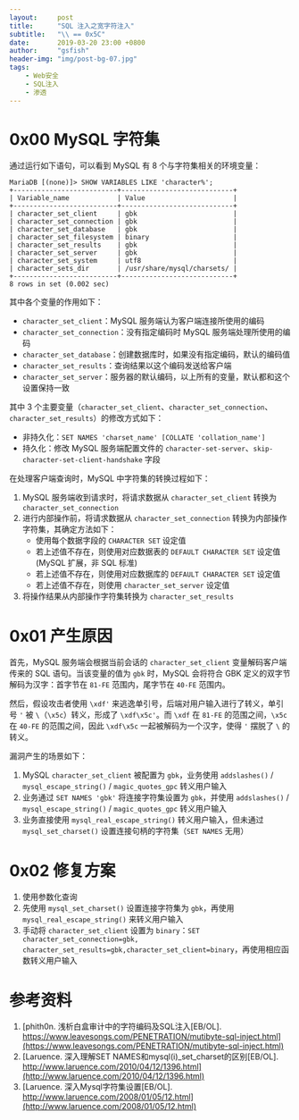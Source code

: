 ```yaml
---
layout:     post
title:      "SQL 注入之宽字符注入"
subtitle:   "\\ == 0x5C"
date:       2019-03-20 23:00 +0800
author:     "gsfish"
header-img: "img/post-bg-07.jpg"
tags:
    - Web安全
    - SQL注入
    - 渗透
---
```



# 0x00 MySQL 字符集

通过运行如下语句，可以看到 MySQL 有 8 个与字符集相关的环境变量：

```
MariaDB [(none)]> SHOW VARIABLES LIKE 'character%';
+--------------------------+----------------------------+
| Variable_name            | Value                      |
+--------------------------+----------------------------+
| character_set_client     | gbk                        |
| character_set_connection | gbk                        |
| character_set_database   | gbk                        |
| character_set_filesystem | binary                     |
| character_set_results    | gbk                        |
| character_set_server     | gbk                        |
| character_set_system     | utf8                       |
| character_sets_dir       | /usr/share/mysql/charsets/ |
+--------------------------+----------------------------+
8 rows in set (0.002 sec)
```

其中各个变量的作用如下：

* `character_set_client`：MySQL 服务端认为客户端连接所使用的编码
* `character_set_connection`：没有指定编码时 MySQL 服务端处理所使用的编码
* `character_set_database`：创建数据库时，如果没有指定编码，默认的编码值
* `character_set_results`：查询结果以这个编码发送给客户端
* `character_set_server`：服务器的默认编码，以上所有的变量，默认都和这个设置保持一致

其中 3 个主要变量（`character_set_client`、`character_set_connection`、`character_set_results`）的修改方式如下：

* 非持久化：`SET NAMES 'charset_name' [COLLATE 'collation_name']`
* 持久化：修改 MySQL 服务端配置文件的 `character-set-server`、`skip-character-set-client-handshake` 字段

在处理客户端查询时，MySQL 中字符集的转换过程如下：

1. MySQL 服务端收到请求时，将请求数据从 `character_set_client` 转换为 `character_set_connection`
2. 进行内部操作前，将请求数据从 `character_set_connection` 转换为内部操作字符集，其确定方法如下：
   * 使用每个数据字段的 `CHARACTER SET` 设定值
   * 若上述值不存在，则使用对应数据表的 `DEFAULT CHARACTER SET` 设定值(MySQL 扩展，非 SQL 标准)
   * 若上述值不存在，则使用对应数据库的 `DEFAULT CHARACTER SET` 设定值
   * 若上述值不存在，则使用 `character_set_server` 设定值
3. 将操作结果从内部操作字符集转换为 `character_set_results`

# 0x01 产生原因

首先，MySQL 服务端会根据当前会话的 `character_set_client` 变量解码客户端传来的 SQL 语句。当该变量的值为 `gbk` 时，MySQL 会将符合 GBK 定义的双字节解码为汉字：首字节在 `81-FE` 范围内，尾字节在 `40-FE` 范围内。

然后，假设攻击者使用 `\xdf'` 来逃逸单引号，后端对用户输入进行了转义，单引号 `'` 被 `\`（`\x5c`）转义，形成了 `\xdf\x5c'`。而 `\xdf` 在 `81-FE` 的范围之间，`\x5c` 在 `40-FE` 的范围之间，因此 `\xdf\x5c` 一起被解码为一个汉字，使得 `'` 摆脱了 `\` 的转义。

漏洞产生的场景如下：

1. MySQL `character_set_client` 被配置为 `gbk`，业务使用 `addslashes()` / `mysql_escape_string()` / `magic_quotes_gpc` 转义用户输入
2. 业务通过 `SET NAMES 'gbk'` 将连接字符集设置为 `gbk`，并使用 `addslashes()` / `mysql_escape_string()` / `magic_quotes_gpc` 转义用户输入
3. 业务直接使用 `mysql_real_escape_string()` 转义用户输入，但未通过 `mysql_set_charset()` 设置连接句柄的字符集（`SET NAMES` 无用）

# 0x02 修复方案

1. 使用参数化查询
2. 先使用 `mysql_set_charset()` 设置连接字符集为 `gbk`，再使用 `mysql_real_escape_string()` 来转义用户输入
3. 手动将 `character_set_client` 设置为 `binary`：`SET character_set_connection=gbk, character_set_results=gbk,character_set_client=binary`，再使用相应函数转义用户输入

# 参考资料

1. [phith0n. 浅析白盒审计中的字符编码及SQL注入[EB/OL]. https://www.leavesongs.com/PENETRATION/mutibyte-sql-inject.html](https://www.leavesongs.com/PENETRATION/mutibyte-sql-inject.html)
2. [Laruence. 深入理解SET NAMES和mysql(i)_set_charset的区别[EB/OL]. http://www.laruence.com/2010/04/12/1396.html](http://www.laruence.com/2010/04/12/1396.html)
3. [Laruence. 深入Mysql字符集设置[EB/OL]. http://www.laruence.com/2008/01/05/12.html](http://www.laruence.com/2008/01/05/12.html)
